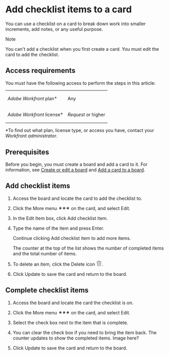 

# Add checklist items to a card

You can use a checklist on a card to break down work into smaller increments, add notes, or any useful purpose.

>[!NOTE]
>
>You can't add a checklist when you first create a card. You must edit the card to add the checklist.

## Access requirements

You must have the following access to perform the steps in this article:

<table cellspacing="0"> 
 <col> 
 </col> 
 <col> 
 </col> 
 <tbody> 
  <tr> 
   <td role="rowheader"><em>Adobe Workfront</em> plan*</td> 
   <td> <p>Any</p> </td> 
  </tr> 
  <tr> 
   <td role="rowheader"><em>Adobe Workfront</em> license*</td> 
   <td> <p><em>Request</em> or higher</p> </td> 
  </tr> 
 </tbody> 
</table>

&#42;To find out what plan, license type, or access you have, contact your *Workfront administrator*.

## Prerequisites

Before you begin, you must create a board and add a card to it. For information, see [Create or edit a board](../../agile/get-started-with-boards/create-edit-board.md) and [Add a card to a board](../../agile/get-started-with-boards/add-card-to-board.md).

## Add checklist items

<ol> 
 <li value="1"> <p>Access the board and locate the card to add the checklist to.</p> </li> 
 <li value="2"> <p>Click the <span class="bold">More</span> menu <img src="assets/more-icon-spectrum.png" alt="More menu"> on the card, and select <span class="bold">Edit</span>.</p> </li> 
 <li value="3"> <p>In the Edit Item box, click <span class="bold">Add checklist item</span>.</p> </li> 
 <li value="4"> <p>Type the name of the item and press Enter.</p> <p>Continue clicking <span class="bold">Add checklist item</span> to add more items.</p> <p>The counter at the top of the list shows the number of completed items and the total number of items.</p> </li> 
 <li value="5"> <p>To delete an item, click the <span class="bold">Delete</span> icon <img src="assets/delete.png">.</p> </li> 
 <li value="6"> <p>Click <span class="bold">Update</span> to save the card and return to the board.</p> </li> 
</ol>

## Complete checklist items

<ol> 
 <li value="1"> <p>Access the board and locate the card the checklist is on.</p> </li> 
 <li value="2"> <p>Click the <span class="bold">More</span> menu <img src="assets/more-icon-spectrum.png" alt="More menu"> on the card, and select <span class="bold">Edit</span>.</p> </li> 
 <li value="3"> <p>Select the check box next to the item that is complete.</p> </li> 
 <li value="4"> <p>You can clear the check box if you need to bring the item back. The counter updates to show the completed items. Image here?</p> </li> 
 <li value="5"> <p>Click <span class="bold">Update</span> to save the card and return to the board.</p> </li> 
</ol>

